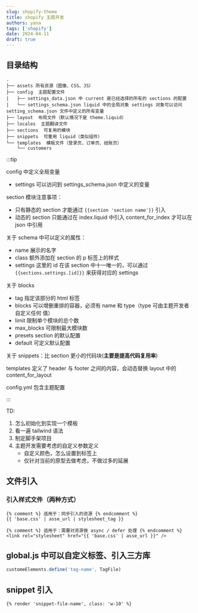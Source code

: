 ```yaml
---
slug: shopify-theme
title: shopify 主题开发
authors: yana
tags: ['shopify']
date: 2024-04-11
draft: true
---
```


## 目录结构

```text
.
├── assets 所有资源（图像、CSS、JS）
├── config  主题配置文件
|   ├── settings_data.json 中 current 是已经选择的所有的 sections 的配置
|   └── settings_schema.json liquid 中的全局对象 settings 对象可以访问 setting_schema.json 文件中定义的所有变量
├── layout  布局文件（默认情况下是 theme.liquid）
├── locales  主题翻译文件
├── sections  可复用的模块
├── snippets  可重用 liquid（类似组件）
└── templates  模板文件（登录页、订单页、结账页）
    └── customers
```

:::tip

config 中定义全局变量

- settings 可以访问到 settings_schema.json 中定义的变量

section 模块注意事项：

- 只有静态的 section 才能通过 `{{section 'section name'}}` 引入
- 动态的 section 只能通过在 index.liquid 中引入 content_for_index 才可以在 json
  中引用

关于 schema 中可以定义的属性：

- name 展示的名字
- class 额外添加在 section 的 p 标签上的样式
- settings 这里的 id 在该 section 中十一唯一的，可以通过
  `{{sections.settings.[id]}}` 来获得对应的 settings

关于 blocks

- tag 指定该部分的 html 标签
- blocks 可以增删重排的容器，必须有 name 和 type（type 可由主题开发者自定义任何
  值）
- limit 限制单个模块的总个数
- max_blocks 可限制最大模块数
- presets section 的默认配置
- default 可定义默认配置

关于 snippets：比 section 更小的代码块(**主要是提高代码复用率**)

templates 定义了 header 与 footer 之间的内容，会动态替换 layout 中的
content_for_layout

config.yml 包含主题配置

:::

TD:

1. 怎么初始化到实现一个模板
2. 看一遍 tailwind 语法
3. 制定脚手架项目
4. 主题开发需要考虑的自定义参数定义
   - 自定义颜色，怎么设置到标签上
   - 仅针对当前的原型去做考虑，不做过多的延展

## 文件引入

### 引入样式文件（两种方式）

```liquid
{% comment %} 适用于：同步引入的资源 {% endcomment %}
{{ 'base.css' | asse_url | stylesheet_tag }}

{% comment %} 适用于：需要对资源做 async / defer 处理 {% endcomment %}
<link rel="stylesheet" href="{{ 'base.css' | asse_url }}" />
```

## global.js 中可以自定义标签、引入三方库

```js
customeElements.define('tag-name', TagFile)
```

## snippet 引入

```liquid
{% render 'snippet-file-name', class: 'w-10' %}
```

